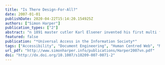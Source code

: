 ```yaml
---
title: "Is There Design-For-All?"
date: 2007-01-01
publishDate: 2020-04-22T15:14:20.154925Z
authors: ["Simon Harper"]
publication_types: ["2"]
abstract: "n 1891 master cutler Karl Elsener invented his first multi function tool, the `Offiziermesser', a soldier's knife designed to universally meet the needs of the soldier and woodsman. This officer's knife was renamed by American GIs1 in 1945 to the more commonly known `Swiss Army Knife'. Adopted by outdoor enthusiasts worldwide, its popularity has increased, as have the number of varieties and styles. The tool, which is designed-for-all your outdoor needs, and built so that one design is universally acceptable to all, now has over 100 combinations. One of the key ideas of making the World Wide Web (web) accessible to users with disabilities is this same idea of design-for-all, which so inspired Karl Elsener: a concept which proposes that every web page should be designed so that as many people as possible can access it, regardless of any sensory or cognitive impairments. However, design-for-all can mean many things to many people. Some discuss design in terms of the society at large, by making reference to socio economics, ethics, and issues of general discrimination. Others see design-for-all as a technological issue and a problem to be solved. Still others link design-for-all to a way of thought that should encompass everyone. In the context of computing and software development, many suggest that technology must focus on designing products so that they are usable by the widest range of people. Yet, in reality, every person is a unique individual and so this view cannot possibly be sustainable or achievable."
featured: false
publication: "*Universal Access in the Information Society*"
tags: ["Accessibility", "Document Engineering", "Human Centred Web", "Metrics", "Modelling", "Technical-Letter", "Tools", "ViCRAM", "Visual Complexity", "Visual Impairment", "Web Accessibility"]
url_pdf: "http://www.simonharper.info/publications/Harper2007vn.pdf"
doi: "http://dx.doi.org/10.1007/s10209-007-0071-2"
---
```


